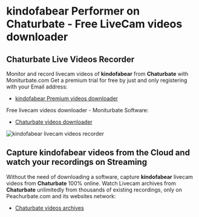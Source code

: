# kindofabear Performer on Chaturbate - Free LiveCam videos downloader

## Chaturbate Live Videos Recorder

Monitor and record livecam videos of **kindofabear** from **Chaturbate** with Moniturbate.com
Get a premium trial for free by just and only registering with your Email address:
* [kindofabear Premium videos downloader](https://moniturbate.com/request-demo-licence-key.html)

Free livecam videos downloader - Moniturbate Software:
* [Chaturbate videos downloader](https://moniturbate.com/moniturbate-download-software.html)

![kindofabear livecam videos recorder](https://peachurnet.com/templates/moniturbate-software.png)


## Capture kindofabear videos from the Cloud and watch your recordings on Streaming

Without the need of downloading a software, capture **kindofabear** livecam videos from **Chaturbate** 100% online.
Watch Livecam archives from **Chaturbate** unlimitedly from thousands of existing recordings, only on Peachurbate.com and its websites network:
* [Chaturbate videos archives](https://peachurnet.com/)